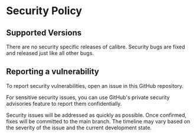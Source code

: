 # Security Policy

## Supported Versions

There are no security specific releases of calibre. Security bugs are fixed
and released just like all other bugs.

## Reporting a vulnerability

To report security vulnerabilities, open an issue in this GitHub repository.

For sensitive security issues, you can use GitHub's private security advisories
feature to report them confidentially.

Security issues will be addressed as quickly as possible. Once confirmed, fixes
will be committed to the main branch. The timeline may vary based on the severity
of the issue and the current development state.
